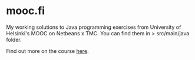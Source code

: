 # mooc.fi
My working solutions to Java programming exercises from University of Helsinki's MOOC on Netbeans x TMC.
You can find them in > src/main/java folder.

Find out more on the course <a href="https://java-programming.mooc.fi" target="_blank">here</a>.
